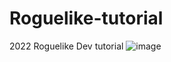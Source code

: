 # Roguelike-tutorial
2022 Roguelike Dev tutorial
![image](https://user-images.githubusercontent.com/5472903/177198581-23fe2e93-f5fb-4809-b0e2-584e55e9b45d.png)
